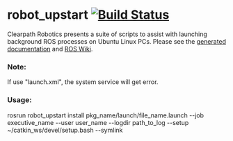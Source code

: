 robot_upstart [![Build Status](https://travis-ci.org/clearpathrobotics/robot_upstart.svg?branch=jade-devel)](https://travis-ci.org/clearpathrobotics/robot_upstart)
=============

Clearpath Robotics presents a suite of scripts to assist with launching background ROS processes on Ubuntu Linux PCs. Please see the [generated documentation](http://docs.ros.org/latest-available/api/robot_upstart/html/) and [ROS Wiki](http://wiki.ros.org/robot_upstart).

### Note:
If use "launch.xml", the system service will get error.

### Usage:
rosrun robot_upstart install pkg_name/launch/file_name.launch --job executive_name --user user_name --logdir path_to_log --setup ~/catkin_ws/devel/setup.bash --symlink
